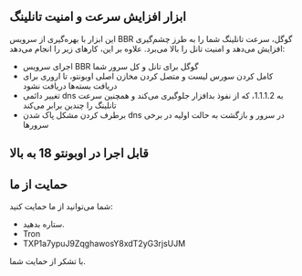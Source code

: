 ## ابزار افزایش سرعت و امنیت تانلینگ

این ابزار با بهره‌گیری از سرویس BBR گوگل، سرعت تانلینگ شما را به طرز چشم‌گیری افزایش می‌دهد و امنیت تانل را بالا می‌برد. علاوه بر این، کارهای زیر را انجام می‌دهد:

- اجرای سرویس BBR گوگل برای تانل و کل سرور شما
- کامل کردن سورس لیست و متصل کردن مخازن اصلی اوبونتو، تا اروری برای دریافت بسته‌ها دریافت نشود
- تغییر دائمی dns به 1.1.1.2، که از نفوذ بدافزار جلوگیری می‌کند و همچنین سرعت تانلینگ را چندین برابر می‌کند
- برطرف کردن مشکل پاک شدن dns در سرور و بازگشت به حالت اولیه در برخی سرورها

## قابل اجرا در اوبونتو 18 به بالا

## حمایت از ما
شما می‌توانید از ما حمایت کنید:
- ستاره بدهید.
- Tron
- TXP1a7ypuJ9ZqghawosY8xdT2yG3rjsUJM

با تشکر از حمایت شما.
